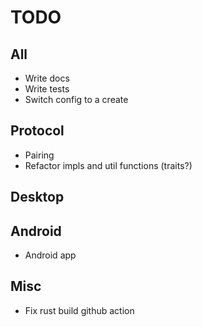 # TODO

## All
- Write docs
- Write tests
- Switch config to a create

## Protocol
- Pairing
- Refactor impls and util functions (traits?)

## Desktop

## Android 
- Android app

## Misc
- Fix rust build github action
